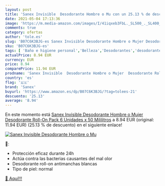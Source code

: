 ```yaml
---
layout: post
title: 'Sanex Invisible  Desodorante Hombre o Mu con un 25.13 % de descuento'
date: 2021-05-04 17:13:36
image: 'https://m.media-amazon.com/images/I/41iqxeb3FbL._SL500_._SL400_.jpg'
comments: true
category: ofertas
author: 'tole.es'
slug: 'B07C6K3BJG-es Sanex Invisible Desodorante Hombre o Mujer Desodorante...'
sku: 'B07C6K3BJG-es'
tags: [ 'Baño e higiene personal','Belleza','Desodorantes','desodorante','sanex', ]
actualPrice: 8.94 EUR
currency: EUR
price: 8.94
comparePrice: 11.94 EUR
prodname: 'Sanex Invisible  Desodorante Hombre o Mujer  Desodorante Roll-On  Pack 6 Unidades x 50 Mililitros'
country: 'es'
flag: '🇪🇸'
brand: 'Sanex'
buyurl: 'https://www.amazon.es/dp/B07C6K3BJG/?tag=tolees-21'
descuento: '25.13'
average: '8.94'
---
```


En este momento está [Sanex Invisible  Desodorante Hombre o Mujer  Desodorante Roll-On  Pack 6 Unidades x 50 Mililitros](https://www.amazon.es/dp/B07C6K3BJG/?tag=tolees-21) a 8.94 EUR (original: 11.94 EUR) (25.13 %  de descuento) en el siguiente enlace!

[![Sanex Invisible  Desodorante Hombre o Mu](https://m.media-amazon.com/images/I/41iqxeb3FbL._SL500_._SL400_.jpg)](https://www.amazon.es/dp/B07C6K3BJG/?tag=tolees-21)

🔎:

- Protección eficaz durante 24h
- Actúa contra las bacterias causantes del mal olor
- Desodorante roll-on antimanchas blancas
- Tipo de piel: normal

[🛒 Aquí!!!](https://www.amazon.es/dp/B07C6K3BJG/?tag=tolees-21)
